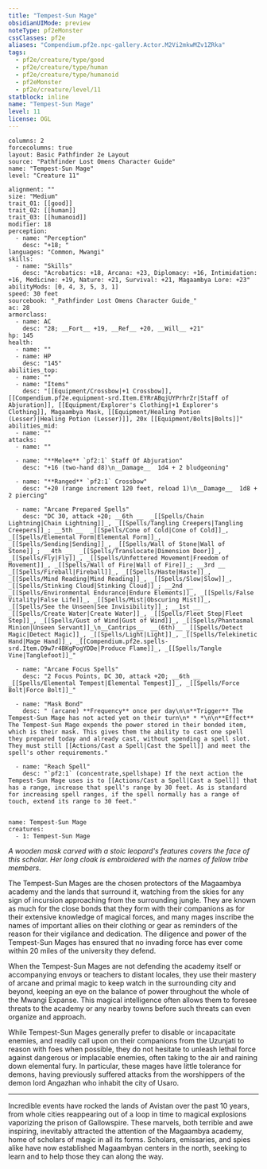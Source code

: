 ```yaml
---
title: "Tempest-Sun Mage"
obsidianUIMode: preview
noteType: pf2eMonster
cssClasses: pf2e
aliases: "Compendium.pf2e.npc-gallery.Actor.M2Vi2mkwMZv1ZRka" 
tags:
  - pf2e/creature/type/good
  - pf2e/creature/type/human
  - pf2e/creature/type/humanoid
  - pf2eMonster
  - pf2e/creature/level/11
statblock: inline
name: "Tempest-Sun Mage"
level: 11
license: OGL
---
```


```statblock
columns: 2
forcecolumns: true
layout: Basic Pathfinder 2e Layout
source: "Pathfinder Lost Omens Character Guide"
name: "Tempest-Sun Mage"
level: "Creature 11"

alignment: ""
size: "Medium"
trait_01: [[good]]
trait_02: [[human]]
trait_03: [[humanoid]]
modifier: 18
perception:
  - name: "Perception"
    desc: "+18; "
languages: "Common, Mwangi"
skills:
  - name: "Skills"
    desc: "Acrobatics: +18, Arcana: +23, Diplomacy: +16, Intimidation: +16, Medicine: +19, Nature: +21, Survival: +21, Magaambya Lore: +23"
abilityMods: [0, 4, 3, 5, 3, 1]
speed: 30 feet
sourcebook: "_Pathfinder Lost Omens Character Guide_"
ac: 28
armorclass:
  - name: AC
    desc: "28; __Fort__ +19, __Ref__ +20, __Will__ +21"
hp: 145
health:
  - name: ""
  - name: HP
    desc: "145"
abilities_top:
  - name: ""
  - name: "Items"
    desc: "[[Equipment/Crossbow|+1 Crossbow]], [[Compendium.pf2e.equipment-srd.Item.EYRrABqjUYPrhrZr|Staff of Abjuration]], [[Equipment/Explorer's Clothing|+1 Explorer's Clothing]], Magaambya Mask, [[Equipment/Healing Potion (Lesser)|Healing Potion (Lesser)]], 20x [[Equipment/Bolts|Bolts]]"
abilities_mid:
  - name: ""
attacks:
  - name: ""

  - name: "**Melee** `pf2:1` Staff Of Abjuration"
    desc: "+16 (two-hand d8)\n__Damage__  1d4 + 2 bludgeoning"

  - name: "**Ranged** `pf2:1` Crossbow"
    desc: "+20 (range increment 120 feet, reload 1)\n__Damage__  1d8 + 2 piercing"

  - name: "Arcane Prepared Spells"
    desc: "DC 30, attack +20; __6th __  _[[Spells/Chain Lightning|Chain Lightning]]_, _[[Spells/Tangling Creepers|Tangling Creepers]]_; __5th __  _[[Spells/Cone of Cold|Cone of Cold]]_, _[[Spells/Elemental Form|Elemental Form]]_, _[[Spells/Sending|Sending]]_, _[[Spells/Wall of Stone|Wall of Stone]]_; __4th __  _[[Spells/Translocate|Dimension Door]]_, _[[Spells/Fly|Fly]]_, _[[Spells/Unfettered Movement|Freedom of Movement]]_, _[[Spells/Wall of Fire|Wall of Fire]]_; __3rd __  _[[Spells/Fireball|Fireball]]_, _[[Spells/Haste|Haste]]_, _[[Spells/Mind Reading|Mind Reading]]_, _[[Spells/Slow|Slow]]_, _[[Spells/Stinking Cloud|Stinking Cloud]]_; __2nd __  _[[Spells/Environmental Endurance|Endure Elements]]_, _[[Spells/False Vitality|False Life]]_, _[[Spells/Mist|Obscuring Mist]]_, _[[Spells/See the Unseen|See Invisibility]]_; __1st __  _[[Spells/Create Water|Create Water]]_, _[[Spells/Fleet Step|Fleet Step]]_, _[[Spells/Gust of Wind|Gust of Wind]]_, _[[Spells/Phantasmal Minion|Unseen Servant]]_\n__Cantrips__  __(6th)__ _[[Spells/Detect Magic|Detect Magic]]_, _[[Spells/Light|Light]]_, _[[Spells/Telekinetic Hand|Mage Hand]]_, _[[Compendium.pf2e.spells-srd.Item.O9w7r4BKgPogYDDe|Produce Flame]]_, _[[Spells/Tangle Vine|Tanglefoot]]_"

  - name: "Arcane Focus Spells"
    desc: "2 Focus Points, DC 30, attack +20; __6th __  _[[Spells/Elemental Tempest|Elemental Tempest]]_, _[[Spells/Force Bolt|Force Bolt]]_"

  - name: "Mask Bond"
    desc: " (arcane) **Frequency** once per day\n\n**Trigger** The Tempest-Sun Mage has not acted yet on their turn\n* * *\n\n**Effect** The Tempest-Sun Mage expends the power stored in their bonded item, which is their mask. This gives them the ability to cast one spell they prepared today and already cast, without spending a spell slot. They must still [[Actions/Cast a Spell|Cast the Spell]] and meet the spell's other requirements."

  - name: "Reach Spell"
    desc: "`pf2:1` (concentrate,spellshape) If the next action the Tempest-Sun Mage uses is to [[Actions/Cast a Spell|Cast a Spell]] that has a range, increase that spell's range by 30 feet. As is standard for increasing spell ranges, if the spell normally has a range of touch, extend its range to 30 feet."
 
```

```encounter-table
name: Tempest-Sun Mage
creatures:
  - 1: Tempest-Sun Mage
```



_A wooden mask carved with a stoic leopard's features covers the face of this scholar. Her long cloak is embroidered with the names of fellow tribe members._

The Tempest-Sun Mages are the chosen protectors of the Magaambya academy and the lands that surround it, watching from the skies for any sign of incursion approaching from the surrounding jungle. They are known as much for the close bonds that they form with their companions as for their extensive knowledge of magical forces, and many mages inscribe the names of important allies on their clothing or gear as reminders of the reason for their vigilance and dedication. The diligence and power of the Tempest-Sun Mages has ensured that no invading force has ever come within 20 miles of the university they defend.

When the Tempest-Sun Mages are not defending the academy itself or accompanying envoys or teachers to distant locales, they use their mastery of arcane and primal magic to keep watch in the surrounding city and beyond, keeping an eye on the balance of power throughout the whole of the Mwangi Expanse. This magical intelligence often allows them to foresee threats to the academy or any nearby towns before such threats can even organize and approach.

While Tempest-Sun Mages generally prefer to disable or incapacitate enemies, and readily call upon on their companions from the Uzunjati to reason with foes when possible, they do not hesitate to unleash lethal force against dangerous or implacable enemies, often taking to the air and raining down elemental fury. In particular, these mages have little tolerance for demons, having previously suffered attacks from the worshippers of the demon lord Angazhan who inhabit the city of Usaro.

* * *

Incredible events have rocked the lands of Avistan over the past 10 years, from whole cities reappearing out of a loop in time to magical explosions vaporizing the prison of Gallowspire. These marvels, both terrible and awe inspiring, inevitably attracted the attention of the Magaambya academy, home of scholars of magic in all its forms. Scholars, emissaries, and spies alike have now established Magaambyan centers in the north, seeking to learn and to help those they can along the way.

